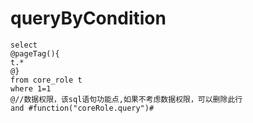 queryByCondition
===


    select 
    @pageTag(){
    t.*
    @}
    from core_role t
    where 1=1  
    @//数据权限，该sql语句功能点,如果不考虑数据权限，可以删除此行  
    and #function("coreRole.query")#

